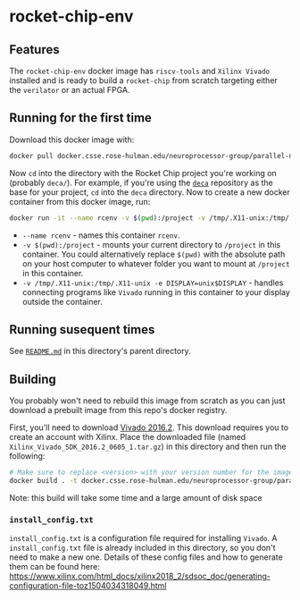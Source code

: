 # rocket-chip-env

## Features
The `rocket-chip-env` docker image has `riscv-tools` and `Xilinx Vivado` installed and is ready to build a `rocket-chip` from scratch targeting either the `verilator` or an actual FPGA.

## Running for the first time
Download this docker image with:
```bash
docker pull docker.csse.rose-hulman.edu/neuroprocessor-group/parallel-neuro-simulation/rocket-chip-env
```
Now `cd` into the directory with the Rocket Chip project you're working on (probably `deca/`). For example, if you're using the [`deca`](https://ada.csse.rose-hulman.edu/neuroprocessor-group/deca) repository as the base for your project, `cd` into the `deca` directory. Now to create a new docker container from this docker image, run:
```bash
docker run -it --name rcenv -v $(pwd):/project -v /tmp/.X11-unix:/tmp/.X11-unix -e DISPLAY=unix$DISPLAY docker.csse.rose-hulman.edu/neuroprocessor-group/parallel-neuro-simulation/rocket-chip-env
```
* `--name rcenv` - names this container `rcenv`.
* `-v $(pwd):/project` - mounts your current directory to `/project` in this container. You could alternatively replace `$(pwd)` with the absolute path on your host computer to whatever folder you want to mount at `/project` in this container.
* `-v /tmp/.X11-unix:/tmp/.X11-unix -e DISPLAY=unix$DISPLAY` - handles connecting programs like `Vivado` running in this container to your display outside the container.

## Running susequent times
See [`README.md`](../README.md) in this directory's parent directory.

## Building
You probably won't need to rebuild this image from scratch as you can just download a prebuilt image from this repo's docker registry.

First, you'll need to download [Vivado 2016.2](https://www.xilinx.com/member/forms/download/xef.html?filename=Xilinx_Vivado_SDK_2016.2_0605_1.tar.gz). This download requires you to create an account with Xilinx. Place the downloaded file (named `Xilinx_Vivado_SDK_2016.2_0605_1.tar.gz`) in this directory and then run the following:
```bash
# Make sure to replace <version> with your version number for the image you're building
docker build . -t docker.csse.rose-hulman.edu/neuroprocessor-group/parallel-neuro-simulation/rocket-chip-env:<version>
```
Note: this build will take some time and a large amount of disk space

### `install_config.txt`
`install_config.txt` is a configuration file required for installing `Vivado`. A `install_config.txt` file is already included in this directory, so you don't need to make a new one. Details of these config files and how to generate them can be found here: https://www.xilinx.com/html_docs/xilinx2018_2/sdsoc_doc/generating-configuration-file-toz1504034318049.html